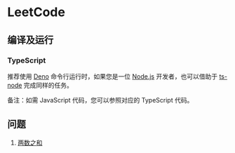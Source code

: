 # LeetCode

## 编译及运行

### TypeScript

推荐使用 [Deno](https://deno.land/) 命令行运行时，如果您是一位 [Node.js](https://nodejs.org/en/) 开发者，也可以借助于 [ts-node](https://www.npmjs.com/package/ts-node) 完成同样的任务。

备注：如需 JavaScript 代码，您可以参照对应的 TypeScript 代码。

## 问题

1. [两数之和](./1-two-sum)